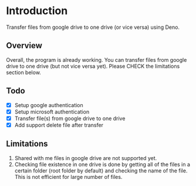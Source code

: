 # Introduction
Transfer files from google drive to one drive (or vice versa) using Deno.

## Overview
Overall, the program is already working. You can transfer files from google drive to one drive (but not vice versa yet). Please CHECK the limitations section below.

## Todo
- [x] Setup google authentication
- [x] Setup microsoft authentication
- [x] Transfer file(s) from google drive to one drive
- [x] Add support delete file after transfer

## Limitations
1. Shared with me files in google drive are not supported yet.
2. Checking file existence in one drive is done by getting all of the files in a certain folder (root folder by default) and checking the name of the file. This is not efficient for large number of files.
